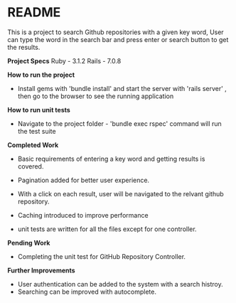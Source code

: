 # README

This is a project to search Github repositories with a given key word, User can type the word in the search bar and press enter or search button to get the results.

**Project Specs**
Ruby - 3.1.2
Rails - 7.0.8

**How to run the project**

- Install gems with 'bundle install' and start the server with 'rails server' , then go to the browser to see the running application

**How to run unit tests**

- Navigate to the project folder - 'bundle exec rspec' command will run the test suite

**Completed Work**

- Basic requirements of entering a key word and getting results is covered.

* Pagination added for better user experience.

- With a click on each result, user will be navigated to the relvant github repository.

* Caching introduced to improve performance

- unit tests are written for all the files except for one controller.

**Pending Work**

- Completing the unit test for GitHub Repository Controller.

**Further Improvements**

- User authentication can be added to the system with a search histroy.
- Searching can be improved with autocomplete.
